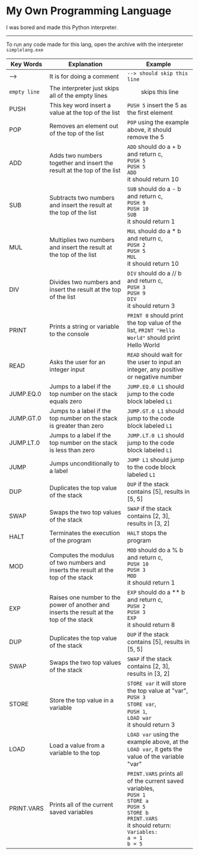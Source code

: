 # My Own Programming Language

I was bored and made this Python interpreter.
_________________________________________________________________

To run any code made for this lang, open the archive with the interpreter `simplelang.exe`

| Key Words    | Explanation                                                            | Example                                                      |
|--------------|------------------------------------------------------------------------|--------------------------------------------------------------|
| -->          | It is for doing a comment                                              | `--> should skip this line`                                  |
| `empty line` | The interpreter just skips all of the empty lines                      | `    ` skips this line                                       |
| PUSH         | This key word insert a value at the top of the list                    | `PUSH 5` insert the 5 as the first element                   |
| POP          | Removes an element out of the top of the list                          | `POP` using the example above, it should remove the 5        |
| ADD          | Adds two numbers together and insert the result at the top of the list | `ADD` should do a + b and return c, <br> `PUSH 5` <br> `PUSH 5` <br> `ADD` <br> it should return 10                   |
| SUB          | Subtracts two numbers and insert the result at the top of the list     | `SUB` should do a - b and return c, <br> `PUSH 9` <br> `PUSH 10` <br> `SUB` <br> it should return 1                   |
| MUL          | Multiplies two numbers and insert the result at the top of the list    | `MUL` should do a * b and return c, <br> `PUSH 2` <br> `PUSH 5` <br> `MUL` <br> it should return 10                   |
| DIV          | Divides two numbers and insert the result at the top of the list       | `DIV` should do a // b and return c, <br> `PUSH 3` <br> `PUSH 9` <br> `DIV` <br> it should return 3                   |
| PRINT        | Prints a string or variable to the console                             | `PRINT 0` should print the top value of the list, `PRINT "Hello World"` should print Hello World                      |
| READ         | Asks the user for an integer input                                     | `READ` should wait for the user to input an integer, any positive or negative number                                  |
| JUMP.EQ.0    | Jumps to a label if the top number on the stack equals zero            | `JUMP.EQ.0 L1` should jump to the code block labeled `L1`  |
| JUMP.GT.0    | Jumps to a label if the top number on the stack is greater than zero   | `JUMP.GT.0 L1` should jump to the code block labeled `L1`  |
| JUMP.LT.0    | Jumps to a label if the top number on the stack is less than zero      | `JUMP.LT.0 L1` should jump to the code block labeled `L1`  |
| JUMP         | Jumps unconditionally to a label                                       | `JUMP L1` should jump to the code block labeled `L1`       |
| DUP          | Duplicates the top value of the stack                                  | `DUP` if the stack contains [5], results in [5, 5]           |
| SWAP         | Swaps the two top values of the stack                                  | `SWAP` if the stack contains [2, 3], results in [3, 2]       |
| HALT         | Terminates the execution of the program                                | `HALT` stops the program                                     |
| MOD          | Computes the modulus of two numbers and inserts the result at the top of the stack       | `MOD` should do a % b and return c, <br> `PUSH 10` <br> `PUSH 3` <br> `MOD` <br> it should return 1 |
| EXP          | Raises one number to the power of another and inserts the result at the top of the stack | `EXP` should do a ** b and return c, <br> `PUSH 2` <br> `PUSH 3` <br> `EXP` <br> it should return 8 |
| DUP          | Duplicates the top value of the stack                                  | `DUP` if the stack contains [5], results in [5, 5]           |
| SWAP         | Swaps the two top values of the stack                                  | `SWAP` if the stack contains [2, 3], results in [3, 2]       |
| STORE        | Store the top value in a variable                                      | `STORE var` it will store the top value at "var", <br> `PUSH 3` <br> `STORE var`, <br> `PUSH 1`, <br> `LOAD war` <br> it should return 3 |
| LOAD         | Load a value from a variable to the top                                | `LOAD var` using the example above, at the `LOAD var`, it gets the value of the variable "var"                        |
| PRINT.VARS   | Prints all of the current saved variables                              | `PRINT.VARS` prints all of the current saved variables, <br> `PUSH 1` <br> `STORE a` <br> `PUSH 5` <br> `STORE b` <br> `PRINT.VARS` <br> it should return: <br> `Variables:` <br> `a = 1` <br> `b = 5` |


